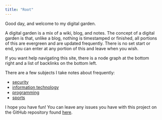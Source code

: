 ```yaml
---
title: "Root"
---
```


Good day, and welcome to my digital garden. 

A digital garden is a mix of a wiki, blog, and notes. The concept of a digital garden is that, unlike a blog, nothing is timestamped or finished, all portions of this are evergreen and are updated frequently. There is no set start or end, you can enter at any portion of this and leave when you wish.

If you want help navigating this site, there is a node graph at the bottom right and a list of backlinks on the bottom left.

There are a few subjects I take notes about frequently:
- [ security ](notes/security)
- [ information technology ](notes/information-technology)
- [ programming ](notes/programming)
- [ sports ](notes/sports.md)

I hope you have fun! You can leave any issues you have with this project on the GitHub repository found [here](https://github.com/deemonsecurity/digital_garden).